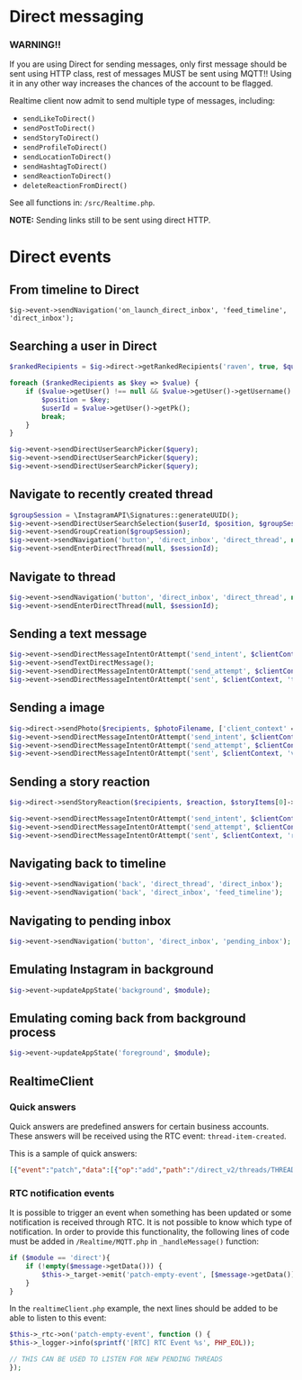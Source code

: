 # Direct messaging

### WARNING!!

If you are using Direct for sending messages, only first message should be sent using HTTP class, rest of messages MUST be sent using MQTT!! Using it in any other way increases the chances of the account to be flagged.

Realtime client now admit to send multiple type of messages, including:

- `sendLikeToDirect()`
- `sendPostToDirect()`
- `sendStoryToDirect()`
- `sendProfileToDirect()`
- `sendLocationToDirect()`
- `sendHashtagToDirect()`
- `sendReactionToDirect()`
- `deleteReactionFromDirect()`

See all functions in: `/src/Realtime.php`.

**NOTE:** Sending links still to be sent using direct HTTP.

# Direct events

## From timeline to Direct

`$ig->event->sendNavigation('on_launch_direct_inbox', 'feed_timeline', 'direct_inbox');`

## Searching a user in Direct 

```php
$rankedRecipients = $ig->direct->getRankedRecipients('raven', true, $query)->getRankedRecipients();

foreach ($rankedRecipients as $key => $value) {
    if ($value->getUser() !== null && $value->getUser()->getUsername() === $query) {
        $position = $key;
        $userId = $value->getUser()->getPk();
        break;
    }
}

$ig->event->sendDirectUserSearchPicker($query);
$ig->event->sendDirectUserSearchPicker($query);
$ig->event->sendDirectUserSearchPicker($query);
```

## Navigate to recently created thread

```php
$groupSession = \InstagramAPI\Signatures::generateUUID();
$ig->event->sendDirectUserSearchSelection($userId, $position, $groupSession); // search user selection
$ig->event->sendGroupCreation($groupSession);
$ig->event->sendNavigation('button', 'direct_inbox', 'direct_thread', null, null, ['user_id' => $userId]);
$ig->event->sendEnterDirectThread(null, $sessionId);
```

## Navigate to thread

```php
$ig->event->sendNavigation('button', 'direct_inbox', 'direct_thread', null, null, ['user_id' => $userId]);
$ig->event->sendEnterDirectThread(null, $sessionId);
```

## Sending a text message 

```php
$ig->event->sendDirectMessageIntentOrAttempt('send_intent', $clientContext, 'text');
$ig->event->sendTextDirectMessage();
$ig->event->sendDirectMessageIntentOrAttempt('send_attempt', $clientContext, 'text');
$ig->event->sendDirectMessageIntentOrAttempt('sent', $clientContext, 'text');
```

## Sending a image

```php
$ig->direct->sendPhoto($recipients, $photoFilename, ['client_context' => $clientContext]);
$ig->event->sendDirectMessageIntentOrAttempt('send_intent', $clientContext, 'visual_photo');
$ig->event->sendDirectMessageIntentOrAttempt('send_attempt', $clientContext, 'visual_photo');
$ig->event->sendDirectMessageIntentOrAttempt('sent', $clientContext, 'visual_photo');
```

## Sending a story reaction

```php
$ig->direct->sendStoryReaction($recipients, $reaction, $storyItems[0]->getId(), ['client_context' => $clientContext]);

$ig->event->sendDirectMessageIntentOrAttempt('send_intent', $clientContext, 'reel_share');
$ig->event->sendDirectMessageIntentOrAttempt('send_attempt', $clientContext, 'reel_share');
$ig->event->sendDirectMessageIntentOrAttempt('sent', $clientContext, 'reel_share');
```

## Navigating back to timeline

```php
$ig->event->sendNavigation('back', 'direct_thread', 'direct_inbox');
$ig->event->sendNavigation('back', 'direct_inbox', 'feed_timeline');
```

## Navigating to pending inbox

```php
$ig->event->sendNavigation('button', 'direct_inbox', 'pending_inbox');
```

## Emulating Instagram in background

```php
$ig->event->updateAppState('background', $module);
```

## Emulating coming back from background process 

```php
$ig->event->updateAppState('foreground', $module);
```

## RealtimeClient

### Quick answers

Quick answers are predefined answers for certain business accounts. These answers will be received using the RTC event: `thread-item-created`.

This is a sample of quick answers:

```json
[{"event":"patch","data":[{"op":"add","path":"/direct_v2/threads/THREAD_ID/items/ITEM_ID","value":"{"item_id": "ITEM_ID", "user_id": UID, "timestamp": TIMESTAMP, "item_type": "text", "text": "Text1.", "client_context": "CLIENT_CONTEXT", "show_forward_attribution": false, "is_shh_mode": false, "instant_reply_info": {"instant_replies": [{"title": "INSTANT_REPLY_1", "payload": "ACT::ACTID"}, {"title": "INSTANT_REPLY_2", "payload": "ACT::ACTID"}, {"title": "INSTANT_REPLY_3", "payload": "ACT::ACTID"}]}}"}],"message_type":1,"seq_id":2,"mutation_token":null,"realtime":true}]
```

### RTC notification events

It is possible to trigger an event when something has been updated or some notification is received through RTC. It is not possible to know which type of notification. In order to provide this functionality, the following lines of code must be added in `/Realtime/MQTT.php` in `_handleMessage()` function:

```php
if ($module == 'direct'){
    if (!empty($message->getData())) {
        $this->_target->emit('patch-empty-event', [$message->getData()]);
    }
}
```

In the `realtimeClient.php` example, the next lines should be added to be able to listen to this event:

```php
$this->_rtc->on('patch-empty-event', function () {
$this->_logger->info(sprintf('[RTC] RTC Event %s', PHP_EOL));

// THIS CAN BE USED TO LISTEN FOR NEW PENDING THREADS
});
```